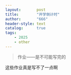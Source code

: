 ```yaml
---
layout:       post
title:        "开学倒计时"
author:       "666"
header-style: text
catalog:      true
tags:
    - 2025
    - other
---
```


> 作业——是不可能写完的

这些作业真是写不了一点啊


